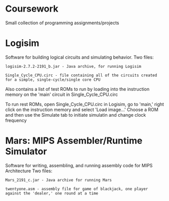 # Coursework
Small collection of programming assignments/projects 


# Logisim
Software for building logical circuits and simulating behavior. 
  Two files:
    
    logisim-2.7.2-2191_b.jar - Java archive, for running Logisim
    
    Single_Cycle_CPU.circ - file containing all of the circuits created for a simple, single-cycle/single core CPU
    
  Also contains a list of test ROMs to run by loading into the 
  instruction memory on the 'main' circuit in Single_Cycle_CPU.circ
  
  To run rest ROMs, open Single_Cycle_CPU.circ in Logisim, go to 'main,' right click on the instruction memory and select
  'Load image...' Choose a ROM and then use the Simulate tab to initiate simulatin and change clock frequency
  

# Mars: MIPS Assembler/Runtime Simulator
Software for writing, assembling, and running assembly code for MIPS Architecture
  Two files:
    
    Mars_2191_c.jar - Java archive for running Mars
    
    twentyone.asm - assembly file for game of blackjack, one player against the 'dealer,' one round at a time
